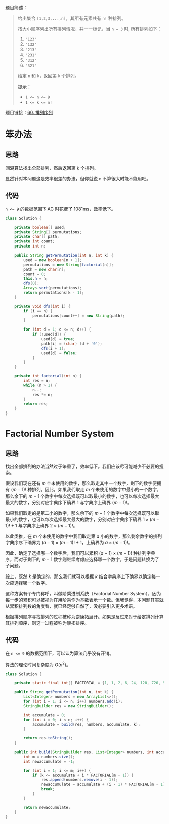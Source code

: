 题目简述：

> 给出集合 `[1,2,3,...,n]`，其所有元素共有 `n!` 种排列。
>
> 按大小顺序列出所有排列情况，并一一标记，当 `n = 3` 时, 所有排列如下：
>
> 1. `"123"`
> 2. `"132"`
> 3. `"213"`
> 4. `"231"`
> 5. `"312"`
> 6. `"321"`
>
> 给定 `n` 和 `k`，返回第 `k` 个排列。
>
> **提示：**
>
> - `1 <= n <= 9`
> - `1 <= k <= n!`

题目链接：[60. 排列序列](https://leetcode.cn/problems/permutation-sequence/)

# 笨办法

## 思路

回溯算法找出全部排列，然后返回第 `k` 个排列。

显然针对本问题这是效率很差的办法，但你就说 `n` 不算很大时能不能用吧。

## 代码

`n <= 9` 的数据范围下 AC 时花费了 1081ms，效率低下。

```java
class Solution {

    private boolean[] used;
    private String[] permutations;
    private char[] path;
    private int count;
    private int n;

    public String getPermutation(int n, int k) {
        used = new boolean[n + 1];
        permutations = new String[factorial(n)];
        path = new char[n];
        count = 0;
        this.n = n;
        dfs(0);
        Arrays.sort(permutations);
        return permutations[k - 1];
    }

    private void dfs(int i) {
        if (i == n) {
            permutations[count++] = new String(path);
        }

        for (int d = 1; d <= n; d++) {
            if (!used[d]) {
                used[d] = true;
                path[i] = (char) (d + '0');
                dfs(i + 1);
                used[d] = false;
            }
        }
    }

    private int factorial(int n) {
        int res = n;
        while (n > 1) {
            n--;
            res *= n;
        }
        return res;
    }
}
```

# Factorial Number System

## 思路

找出全部排列的办法当然过于笨重了，效率低下。我们应该尽可能减少不必要的搜索。

假设我们现在还有 $m$ 个未使用的数字，那么取走其中一个数字，剩下的数字便拥有 $(m-1)!$ 种排列。因此，如果我们取走 $m$ 个未使用的数字中最小的一个数字，那么余下的 $m-1$ 个数字中每次选择既可以取最小的数字，也可以每次选择最大最大的数字，分别对应字典序下确界 $1$ 与字典序上确界 $(m-1)!$。

如果我们取走的是第二小的数字，那么余下的 $m-1$ 个数字中每次选择既可以取最小的数字，也可以每次选择最大最大的数字，分别对应字典序下确界 $1\times(m-1)!+1$ 与字典序上确界 $2\times(m-1)!$。

以此类推，在 $m$ 个未使用的数字中我们取走第 $a$ 小的数字，那么剩余数字的排列字典序序下确界为 $(a-1)\times(m-1)!+1$，上确界为 $a\times(m-1)!$。

因此，确定了选择哪一个数字后，我们可以累积 $(a-1)\times(m-1)!$ 种排列字典序，而对于剩下的 $m-1$ 数字则继续考虑应选择哪一个数字，于是问题转换为了子问题。

综上，既然 $k$ 是确定的，那么我们就可以根据 $k$ 结合字典序上下确界以确定每一次应选择哪一个数字。

这种方案有个专门称呼，叫做阶乘进制系统（Factorial Number System），因为每一步的累积可以被视为在用阶乘作为基数表示一个数。但我觉得，本问题其实就从累积排列数的角度看，就已经足够自然了，没必要引入更多术语。

根据排列顺序寻找排列的过程被称为逆康拓展开。如果是反过来对于给定排列计算其排列顺序，则这一过程被称为康拓排序。

## 代码

在 `n <= 9` 的数据范围下，可以认为算法几乎没有开销。

算法的理论时间复杂度为 $O(n^2)$。

```java
class Solution {

    private static final int[] FACTORIAL = {1, 1, 2, 6, 24, 120, 720, 5040, 40320, 362880};

    public String getPermutation(int n, int k) {
        List<Integer> numbers = new ArrayList<>();
        for (int i = 1; i <= n; i++) numbers.add(i);
        StringBuilder res = new StringBuilder();

        int accumulate = 0;
        for (int i = 0; i < n; i++) {
            accumulate = build(res, numbers, accumulate, k);
        }

        return res.toString();
    }

    public int build(StringBuilder res, List<Integer> numbers, int accumulate, int k) {
        int m = numbers.size();
        int newaccumulate = -1;

        for (int i = 1; i <= m; i++) {
            if (k <= accumulate + i * FACTORIAL[m - 1]) {
                res.append(numbers.remove(i - 1));
                newaccumulate = accumulate + (i - 1) * FACTORIAL[m - 1] ;
                break;
            }
        }

        return newaccumulate;
    }
}
```